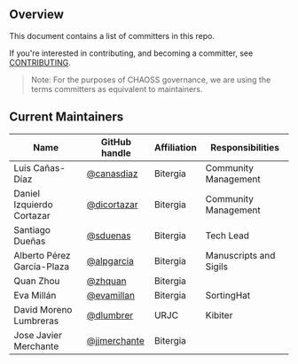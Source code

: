 ## Overview

This document contains a list of committers in this repo.

If you're interested in contributing, and becoming a committer, 
see [CONTRIBUTING](https://github.com/chaoss/grimoirelab/blob/maintainers-md/CONTRIBUTING.md#committers).

> Note: For the purposes of CHAOSS governance, we are using the terms 
committers as equivalent to maintainers.

## Current Maintainers

| Name | GitHub handle | Affiliation | Responsibilities |
| --- | --- | --- | --- |
| Luis Cañas-Díaz | [@canasdiaz](https://github.com/canasdiaz) | Bitergia | Community Management |
| Daniel Izquierdo Cortazar | [@dicortazar](https://github.com/dicortazar) | Bitergia | Community Management |
| Santiago Dueñas | [@sduenas](https://github.com/sduenas) | Bitergia | Tech Lead |
| Alberto Pérez García-Plaza | [@alpgarcia](https://github.com/alpgarcia) | Bitergia | Manuscripts and Sigils |
| Quan Zhou | [@zhquan](https://github.com/zhquan) | Bitergia |  |
| Eva Millán | [@evamillan](https://github.com/evamillan) | Bitergia | SortingHat |
| David Moreno Lumbreras | [@dlumbrer](https://github.com/dlumbrer) | URJC | Kibiter |
| Jose Javier Merchante | [@jjmerchante](https://github.com/jjmerchante) | Bitergia |  |
